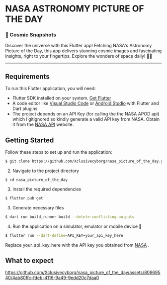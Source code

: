 # NASA ASTRONOMY PICTURE OF THE DAY
  
### 🌌 Cosmic Snapshots
Discover the universe with this Flutter app! Fetching NASA's Astronomy Picture of the Day, this app delivers stunning cosmic images and fascinating insights, right to your fingertips. Explore the wonders of space daily! 🚀✨

---
## Requirements
To run this Flutter application, you will need:

* Flutter SDK installed on your system. [Get Flutter](https://flutter.dev/docs/get-started/install)
* A code editor like [Visual Studio Code](https://code.visualstudio.com/) or [Android Studio](https://developer.android.com/studio) with Flutter and Dart plugins
* The project depends on an API Key (for calling the the NASA APOD api) which I gitignored so kindly generate a valid API key from NASA. Obtain it from the [NASA API](https://api.nasa.gov/) website.



## Getting Started
Follow these steps to set up and run the application:

```sh
$ git clone https://github.com/Xclusivecyborg/nasa_picture_of_the_day.git
```

2. Navigate to the project directory

```
$ cd nasa_picture_of_the_day
```

3. Install the required dependencies

```sh
$ flutter pub get
```

3. Generate necessary files

```sh
$ dart run build_runner build --delete-conflicting-outputs
```

4. Run the application on a simulator, emulator or mobile device 🚀

```sh
$ flutter run --dart-define=API_KEY=your_api_key_here
```
Replace your_api_key_here with the API key you obtained from [NASA](https://api.nasa.gov/) .


## What to expect 

https://github.com/Xclusivecyborg/nasa_picture_of_the_day/assets/80969540/4ab80ffc-fdeb-4116-9a49-9edd20c7daa0


